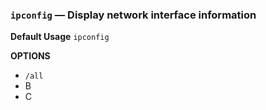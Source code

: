 ### `ipconfig` — Display network interface information

**Default Usage**
	`ipconfig` 

**OPTIONS**
- `/all`
- B
- C
